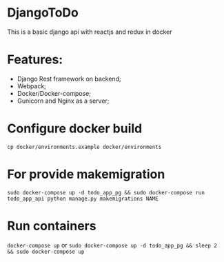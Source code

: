 # DjangoToDo
This is a basic django api with reactjs and redux in docker

Features:
========
- Django Rest framework on backend;
- Webpack;
- Docker/Docker-compose;
- Gunicorn and Nginx as a server;

Configure docker build
======================

`cp docker/environments.example docker/environments`

For provide makemigration
============================
`sudo docker-compose up -d todo_app_pg && sudo docker-compose run todo_app_api python manage.py makemigrations NAME`

Run containers
==============
`docker-compose up` 
or
`sudo docker-compose up -d todo_app_pg && sleep 2 && sudo docker-compose up`
